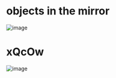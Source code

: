 # objects in the mirror

![image](https://github.com/user-attachments/assets/d0d58bc8-81ea-422d-9788-45f2c4fe20de)



# xQcOw

![image](https://github.com/user-attachments/assets/57fdbe74-0f93-4956-9183-70cd169c2d62)
